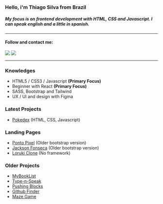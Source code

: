### Hello, i'm Thiago Silva from Brazil

##### My focus is on frontend development with HTML, CSS and Javascript. I can speak english and a little in spanish.
---
#### Follow and contact me:
<div>
  <a href="https://www.linkedin.com/in/thiago-silva-80484b2b/" target="_blank"><img src="https://img.shields.io/badge/-LinkedIn-%230077B5?style=for-the-badge&logo=linkedin&logoColor=white" target="_blank"></a>
  <a href="https://instagram.com/thiagowfer" target="_blank"><img src="https://img.shields.io/badge/-Instagram-%23E4405F?style=for-the-badge&logo=instagram&logoColor=white" target="_blank"></a>
</div>

---
### Knowledges
- HTML5 / CSS3 / Javascript **(Primary Focus)**
- Beginner with React **(Primary Focus)**
- SASS, Bootstrap and Tailwind
- UX / UI and design with Figma

### Latest Projects
- [Pokedex](https://thiagowfer.github.io/pokedex/) (HTML, CSS, Javascript)

### Landing Pages
- [Ponto Pixel](https://thiagowfer.github.io/ponto-pixel) (Older bootstrap version)
- [Jackson Fonseca](https://thiagowfer.github.io/jackson-fonseca) (Older bootstrap version)
- [Loruki Clone](https://ioruki.netlify.app) (No framework)

### Older Projects 
- [MyBookList](https://thiagowfer.github.io/mybooklist-app/)
- [Type-n-Speak](https://thiagowfer.github.io/text-to-speech/)
- [Pushing Blocks](https://thiagowfer.github.io/pushing-blocks/)
- [Github Finder](https://thiagowfer.github.io/github-finder/)
- [Maze Game](https://thiagowfer.github.io/maze-game/)


